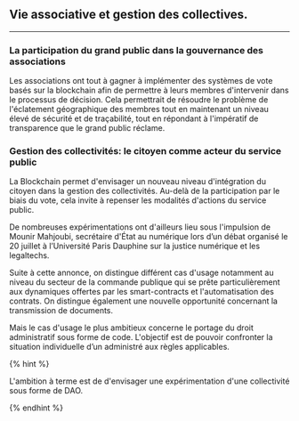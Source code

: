 ## Vie associative et gestion des collectives.
---

### La participation du grand public dans la gouvernance des associations

Les associations ont tout à gagner à implémenter des systèmes de vote basés sur la blockchain afin de permettre à leurs membres d'intervenir dans le processus de décision. Cela permettrait de résoudre le problème de l'éclatement géographique des membres tout en maintenant un niveau élevé de sécurité et de traçabilité, tout en répondant à l'impératif de transparence que le grand public réclame.

### Gestion des collectivités: le citoyen comme acteur du service public

La Blockchain permet d'envisager un nouveau niveau d'intégration du citoyen dans la gestion des collectivités. Au-delà de la participation par le biais du vote, cela invite à repenser les modalités d'actions du service public.

De nombreuses expérimentations ont d'ailleurs lieu sous l'impulsion de Mounir Mahjoubi, secrétaire d'État au numérique lors d’un débat organisé le 20 juillet à l’Université Paris Dauphine sur la justice numérique et les legaltechs.

Suite à cette annonce, on distingue différent cas d'usage notamment au niveau du secteur de la commande publique qui se prête particulièrement aux dynamiques offertes par les smart-contracts et l'automatisation des contrats. On distingue également une nouvelle opportunité concernant la transmission de documents.
 
 Mais le cas d'usage le plus ambitieux concerne le portage du droit administratif sous forme de code. L'objectif est de pouvoir confronter la situation individuelle d’un administré  aux règles applicables. 
 
 {% hint %}

 L'ambition à terme est de d'envisager une expérimentation d'une collectivité sous forme de DAO.

{% endhint %}
